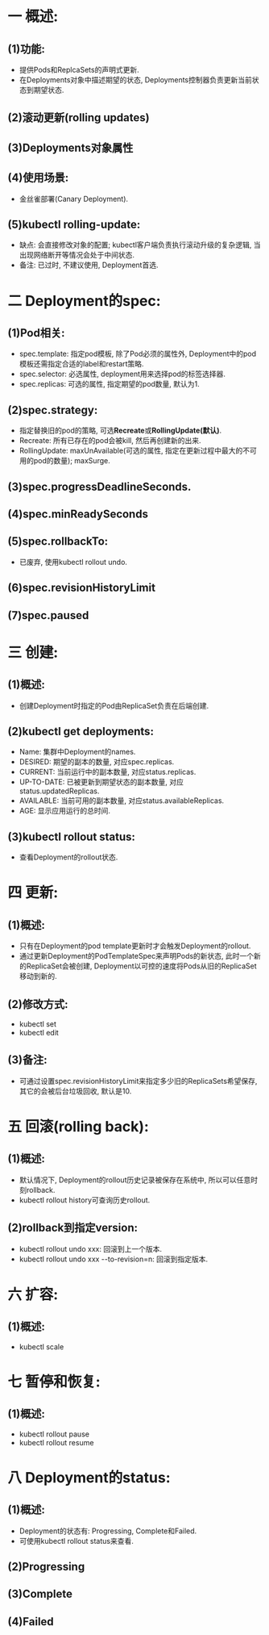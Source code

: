 # 一 概述:
## (1)功能:
- 提供Pods和ReplcaSets的声明式更新.
- 在Deployments对象中描述期望的状态, Deployments控制器负责更新当前状态到期望状态.

## (2)滚动更新(rolling updates)

## (3)Deployments对象属性

## (4)使用场景:
- 金丝雀部署(Canary Deployment).

## (5)kubectl rolling-update:
- 缺点: 会直接修改对象的配置; kubectl客户端负责执行滚动升级的复杂逻辑, 当出现网络断开等情况会处于中间状态.
- 备注: 已过时, 不建议使用, Deployment首选.

# 二 Deployment的spec:
## (1)Pod相关:
- spec.template: 指定pod模板, 除了Pod必须的属性外, Deployment中的pod模板还需指定合适的label和restart策略.
- spec.selector: 必选属性, deployment用来选择pod的标签选择器.
- spec.replicas: 可选的属性, 指定期望的pod数量, 默认为1.

## (2)spec.strategy:
- 指定替换旧的pod的策略, 可选**Recreate**或**RollingUpdate(默认)**.
- Recreate: 所有已存在的pod会被kill, 然后再创建新的出来.
- RollingUpdate: maxUnAvailable(可选的属性, 指定在更新过程中最大的不可用的pod的数量); maxSurge.

## (3)spec.progressDeadlineSeconds.

## (4)spec.minReadySeconds

## (5)spec.rollbackTo:
- 已废弃, 使用kubectl rollout undo.

## (6)spec.revisionHistoryLimit

## (7)spec.paused

# 三 创建:
## (1)概述:
- 创建Deployment时指定的Pod由ReplicaSet负责在后端创建.

## (2)kubectl get deployments:
- Name: 集群中Deployment的names.
- DESIRED: 期望的副本的数量, 对应spec.replicas.
- CURRENT: 当前运行中的副本数量, 对应status.replicas.
- UP-TO-DATE: 已被更新到期望状态的副本数量, 对应status.updatedReplicas.
- AVAILABLE: 当前可用的副本数量, 对应status.availableReplicas.
- AGE: 显示应用运行的总时间.

## (3)kubectl rollout status:
- 查看Deployment的rollout状态.

# 四 更新:
## (1)概述:
- 只有在Deployment的pod template更新时才会触发Deployment的rollout.
- 通过更新Deployment的PodTemplateSpec来声明Pods的新状态, 此时一个新的ReplicaSet会被创建, Deployment以可控的速度将Pods从旧的ReplicaSet移动到新的.

## (2)修改方式:
- kubectl set
- kubectl edit

## (3)备注:
- 可通过设置spec.revisionHistoryLimit来指定多少旧的ReplicaSets希望保存, 其它的会被后台垃圾回收, 默认是10.

# 五 回滚(rolling back):
## (1)概述:
- 默认情况下, Deployment的rollout历史记录被保存在系统中, 所以可以任意时刻rollback.
- kubectl rollout history可查询历史rollout.

## (2)rollback到指定version:
- kubectl rollout undo xxx: 回滚到上一个版本.
- kubectl rollout undo xxx --to-revision=n: 回滚到指定版本.

# 六 扩容:
## (1)概述:
- kubectl scale

# 七 暂停和恢复:
## (1)概述:
- kubectl rollout pause
- kubectl rollout resume

# 八 Deployment的status:
## (1)概述:
- Deployment的状态有: Progressing, Complete和Failed.
- 可使用kubectl rollout status来查看.

## (2)Progressing

## (3)Complete

## (4)Failed
